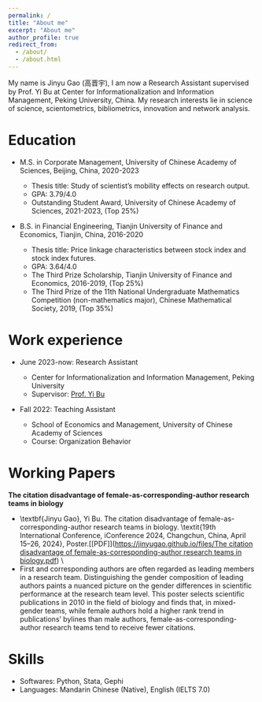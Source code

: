 ```yaml
---
permalink: /
title: "About me"
excerpt: "About me"
author_profile: true
redirect_from: 
  - /about/
  - /about.html
---
```


My name is Jinyu Gao (高晋宇), I am now a Research Assistant supervised by Prof. Yi Bu at Center for Informationalization and Information Management, Peking University, China. My research interests lie in science of science, scientometrics, bibliometrics, innovation and network analysis.

# Education

* M.S. in Corporate Management, University of Chinese Academy of Sciences, Beijing, China, 2020-2023
  * Thesis title: Study of scientist’s mobility effects on research output.
  * GPA: 3.79/4.0
  * Outstanding Student Award, University of Chinese Academy of Sciences, 2021-2023, (Top 25%)

* B.S. in Financial Engineering, Tianjin University of Finance and Economics, Tianjin, China, 2016-2020
  * Thesis title: Price linkage characteristics between stock index and stock index futures.
  * GPA: 3.64/4.0
  * The Third Prize Scholarship, Tianjin University of Finance and Economics, 2016-2019, (Top 25%)
  * The Third Prize of the 11th National Undergraduate Mathematics Competition (non-mathematics major), Chinese Mathematical Society, 2019, (Top 35%)

  
# Work experience

* June 2023-now: Research Assistant
  * Center for Informationalization and Information Management, Peking University
  * Supervisor: [Prof. Yi Bu](https://buyi08.wixsite.com/yi-bu)

* Fall 2022: Teaching Assistant
  * School of Economics and Management, University of Chinese Academy of Sciences
  * Course: Organization Behavior

# Working Papers

**The citation disadvantage of female-as-corresponding-author research teams in biology**
* \textbf{Jinyu Gao}, Yi Bu. The citation disadvantage of female-as-corresponding-author research teams in biology. \textit{19th International Conference, iConference 2024, Changchun, China, April 15–26, 2024}, Poster.[[PDF]]([https://jinyugao.github.io/files/The citation disadvantage of female-as-corresponding-author research teams in biology.pdf](https://www.ideals.illinois.edu/items/129997))
\\
* First and corresponding authors are often regarded as leading members in a research team. Distinguishing the gender composition of leading authors paints a nuanced picture on the gender differences in scientific performance at the research team level. This poster selects scientific publications in 2010 in the field of biology and finds that, in mixed-gender teams, while female authors hold a higher rank trend in publications’ bylines than male authors, female-as-corresponding-author research teams tend to receive fewer citations.</li>


# Skills

* Softwares: Python, Stata, Gephi
* Languages: Mandarin Chinese (Native), English (IELTS 7.0)




